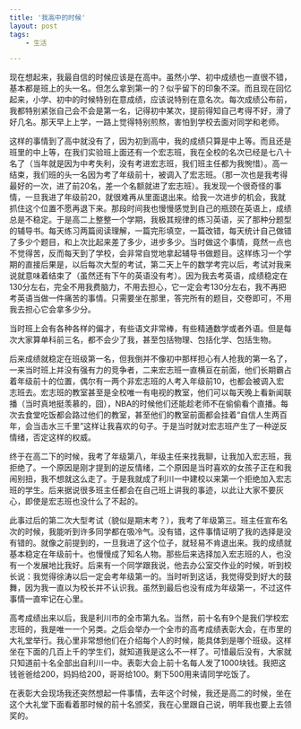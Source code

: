 ```yaml
---
title: '我高中的时候' 
layout: post
tags:
    - 生活

---
```


现在想起来，我最自信的时候应该是在高中。虽然小学、初中成绩也一直很不错，基本都是班上的头一名。但怎么拿到第一的？似乎留下的印象不深。而且现在回忆起来，小学、初中的时候特别在意成绩，应该说特别在意名次。每次成绩公布前，我都特别紧张自己会不会是第一名，记得初中某次，提前得知自己考得不好，滑了好几名。那天早上上学，一路上觉得特别煎熬，害怕到学校去面对同学和老师。

这样的事情到了高中就没有了，因为初到高中，我的成绩只算是中上等。而且还是班里的中上等，在我们实验班上面还有一个宏志班，我在全校的名次已经是七八十名了（当年就是因为中考失利，没有考进宏志班，我们班主任都为我惋惜）。高一结束，我们班的头一名因为考了年级前十，被调入了宏志班。（那一次也是我考得最好的一次，进了前20名，差一个名额就进了宏志班）。我发现一个很奇怪的事情，一旦我进了年级前20，就很难再从里面退出来。给我一次进步的机会，我就抓住这个位置不愿再退下来。那段时间我也慢慢感觉到自己的瓶颈在英语上，成绩总是不稳定。于是高二上整整一个学期，我极其规律的练习英语，买了那种分题型的辅导书。每天练习两篇阅读理解，一篇完形填空，一篇改错，每天统计自己做错了多少个题目，和上次比起来差了多少，进步多少。当时做这个事情，竟然一点也不觉得苦，反而每天到了学校，会非常自觉地拿起辅导书做题目。这样练习一个学期的直接后果是，以后每次大型的考试，第二天上午的数学考完以后，考试对我来说就意味着结束了（虽然还有下午的英语没有考）。因为我去考英语，成绩稳定在130分左右，完全不用我费脑力，不用去担心，它一定会考130分左右，我不再把考英语当做一件痛苦的事情。只需要坐在那里，答完所有的题目，交卷即可，不用我去担心它会拿多少分。

当时班上会有各种各样的偏才，有些语文非常棒，有些精通数学或者外语。但是每次大家算单科前三名，都不会少了我，甚至包括物理、包括化学、包括生物。

后来成绩就稳定在班级第一名，但我倒并不像初中那样担心有人抢我的第一名了，一来当时班上并没有强有力的竞争者，二来宏志班一直横亘在前面，他们长期霸占着年级前十的位置，偶尔有一两个非宏志班的人考入年级前10，也都会被调入宏志班去。宏志班的教室甚至是全校唯一有电视的教室，他们可以每天晚上看新闻联播（当时真地挺羡慕的，囧），NBA的时候他们还能趁老师不在偷偷看个直播。每次去食堂吃饭都会路过他们的教室，甚至他们的教室前面都会挂着“自信人生两百年，会当击水三千里”这样让我喜欢的句子。于是当时就对宏志班产生了一种逆反情绪，否定这样的权威。

终于在高二下的时候，我考了年级第八，年级主任来找我聊，让我加入宏志班，我拒绝了。一个原因是刚才提到的逆反情绪，二个原因是当时喜欢的女孩子正在和我闹别扭，我不想就这么走了。于是我就成了利川一中建校以来第一个拒绝加入宏志班的学生。后来据说很多班主任都会在自己班上讲我的事迹，以此让大家不要灰心，即使是宏志班也没什么了不起的。

此事过后的第二次大型考试（貌似是期末考？），我考了年级第三。班主任宣布名次的时候，我能听到许多同学都在吸冷气。没有错，这件事情证明了我的选择是没有错的。就像之前提到的，一旦我进了这个位子，就轻易不肯退出来。我的成绩就基本稳定在年级前十。也慢慢成了知名人物。那些后来选择加入宏志班的人，也没有一个发展地比我好。后来有一个同学跟我说，他去办公室交作业的时候，听到校长说：我觉得徐涛以后一定会考年级第一的。当时听到这话，我觉得受到好大的鼓舞，因为我一直以为校长并不认识我。虽然到最后也没有成为年级第一，不过这件事情一直牢记在心里。

高考成绩出来以后，我是利川市的全市第九名。当然，前十名有9个是我们学校宏志班的，我是唯一一个另类。之后会举办一个全市的高考成绩表彰大会，在市里的大礼堂举行。我心里非常想他们在介绍每个人的时候，能具体到是哪个班级。这样坐在下面的几百上千的学生们，就知道我是这么不一样了。可惜最后没有，大家就只知道前十名全部出自利川一中。表彰大会上前十名每人发了1000块钱。我把这钱爸爸给200，妈妈给200，哥哥给100。剩下500用来请同学吃饭了。

在表彰大会现场我还突然想起一件事情，去年这个时候，我还是高二的时候，坐在这个大礼堂下面看着那时候的前十名颁奖，我在心里跟自己说，明年我也要上去领奖的。


